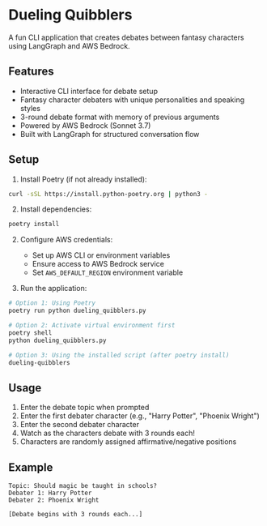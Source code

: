 # Dueling Quibblers

A fun CLI application that creates debates between fantasy characters using LangGraph and AWS Bedrock.

## Features

- Interactive CLI interface for debate setup
- Fantasy character debaters with unique personalities and speaking styles
- 3-round debate format with memory of previous arguments
- Powered by AWS Bedrock (Sonnet 3.7)
- Built with LangGraph for structured conversation flow

## Setup

1. Install Poetry (if not already installed):
```bash
curl -sSL https://install.python-poetry.org | python3 -
```

2. Install dependencies:
```bash
poetry install
```

2. Configure AWS credentials:
   - Set up AWS CLI or environment variables
   - Ensure access to AWS Bedrock service
   - Set `AWS_DEFAULT_REGION` environment variable

3. Run the application:
```bash
# Option 1: Using Poetry
poetry run python dueling_quibblers.py

# Option 2: Activate virtual environment first
poetry shell
python dueling_quibblers.py

# Option 3: Using the installed script (after poetry install)
dueling-quibblers
```

## Usage

1. Enter the debate topic when prompted
2. Enter the first debater character (e.g., "Harry Potter", "Phoenix Wright")
3. Enter the second debater character
4. Watch as the characters debate with 3 rounds each!
5. Characters are randomly assigned affirmative/negative positions

## Example

```
Topic: Should magic be taught in schools?
Debater 1: Harry Potter
Debater 2: Phoenix Wright

[Debate begins with 3 rounds each...]
 